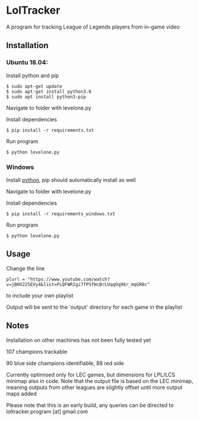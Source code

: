# LolTracker

A program for tracking League of Legends players from in-game video

## Installation

### Ubuntu 18.04:

Install python and pip

```
$ sudo apt-get update
$ sudo apt-get install python3.6
$ sudo apt install python3-pip

```
Navigate to folder with levelone.py

Install dependencies
```
$ pip install -r requirements.txt
```
Run program

```
$ python levelone.py
```

### Windows

Install [python](https://docs.python.org/3/using/windows.html), pip should automatically install as well

Navigate to folder with levelone.py

Install dependencies
```
$ pip install -r requirements_windows.txt
```
Run program

```
$ python levelone.py
```


## Usage

Change the line
```
plurl = "https://www.youtube.com/watch?v=jBHX225EVy4&list=PLQFWRIgi7fPSfHcBrLUqqOq96r_mqGR8c"
```
to include your own playlist

Output will be sent to the 'output' directory for each game in the playlist

## Notes

Installation on other machines has not been fully tested yet

107 champions trackable

90 blue side champions identifiable, 88 red side

Currently optimised only for LEC games, but dimensions for LPL/LCS minimap also in code. 
Note that the output file is based on the LEC minimap, meaning outputs from other leagues are slightly offset until more output maps added

Please note that this is an early build, any queries can be directed to  loltracker.program [at] gmail.com
